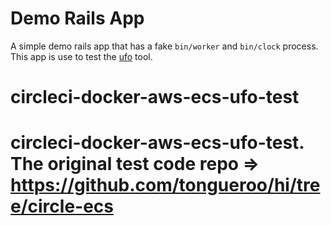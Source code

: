 # Demo Rails App

A simple demo rails app that has a fake `bin/worker` and `bin/clock` process.  This app is use to test the [ufo](https://github.com/tongueroo/ufo) tool.
# circleci-docker-aws-ecs-ufo-test
# circleci-docker-aws-ecs-ufo-test. The original test code repo => https://github.com/tongueroo/hi/tree/circle-ecs

